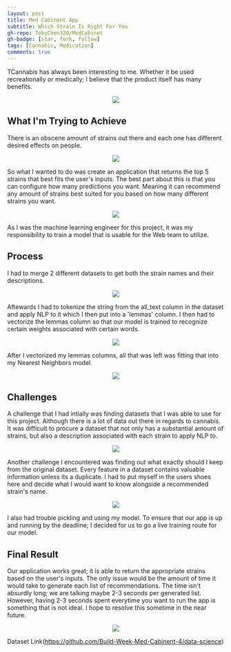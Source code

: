 ```yaml
---
layout: post
title: Med Cabinent App
subtitle: Which Strain Is Right For You
gh-repo: TobyChen320/MedCabinet
gh-badge: [star, fork, follow]
tags: [Cannabis, Medication]
comments: true
---
```


TCannabis has always been interesting to me. Whether it be used recreationally or medically; I believe that the product itself has many benefits.

<p align="center">
  <img src="https://raw.githubusercontent.com/TobyChen320/TobyChen320.github.io/master/img/michael_jordan_slam_200.jpg">
</p>  

<h2>What I'm Trying to Achieve</h2>

There is an obscene amount of strains out there and each one has different desired effects on people.

<p align="center">
  <img src="https://raw.githubusercontent.com/TobyChen320/TobyChen320.github.io/master/img/Average%20Net%20Rating.png">
</p>

So what I wanted to do was create an application that returns the top 5 strains that best fits the user's inputs. The best part about this is that you can configure how many predictions you want. Meaning it can recommend any amount of strains best suited for you based on how many different strains you want.

<p align="center">
  <img src="https://raw.githubusercontent.com/TobyChen320/TobyChen320.github.io/master/img/b6ab65_36cbbba46c204d72ae83192b4d8211a6_mv2.webp">
</p>

As I was the machine learning engineer for this project, it was my responsibility to train a model that is usable for the Web team to utilize.

<h2>Process</h2>

I had to merge 2 different datasets to get both the strain names and their descriptions.

<p align="center">
  <img src="https://raw.githubusercontent.com/TobyChen320/TobyChen320.github.io/f0d032ebe20ee4cf652b239a6c07924356ea8168/img/5d50e67c682304179915e09dab6ae0f74c1ba1d8.svg">
</p>

Aftewards I had to tokenize the string from the all_text column in the dataset and apply NLP to it which I then put into a 'lemmas' column. I then had to vectorize the lemmas column so that our model is trained to recognize certain weights associated with certain words. 

<p align="center">
  <img src="https://raw.githubusercontent.com/TobyChen320/TobyChen320.github.io/master/img/PDP%20Feature%20of%20True%20Shot%20Percent.png">
</p>  

After I vectorized my lemmas columns, all that was left was fitting that into my Nearest Neighbors model.

<p align="center">
  <img src="https://raw.githubusercontent.com/TobyChen320/TobyChen320.github.io/f0d032ebe20ee4cf652b239a6c07924356ea8168/img/5d50e67c682304179915e09dab6ae0f74c1ba1d8.svg">
</p>

<h2>Challenges</h2>

A challenge that I had intially was finding datasets that I was able to use for this project. Although there is a lot of data out there in regards to cannabis. It was difficult to procure a dataset that not only has a substantial amount of strains, but also a description associated with each strain to apply NLP to.

<p align="center">
  <img src="https://raw.githubusercontent.com/TobyChen320/TobyChen320.github.io/master/img/PDP%20Feature%20of%20True%20Shot%20Percent.png">
</p>  

Another challenge I encountered was finding out what exactly should I keep from the original dataset. Every feature in a dataset contains valuable information unless its a duplicate. I had to put myself in the users shoes here and decide what I would want to know alongside a recommended strain's name.

<p align="center">
  <img src="https://raw.githubusercontent.com/TobyChen320/TobyChen320.github.io/master/img/2%20Feature%20PDP.png">
</p>  

I also had trouble pickling and using my model. To ensure that our app is up and running by the deadline; I decided for us to go a live training route for our model.

<h2>Final Result</h2>

Our application works great; it is able to return the appropriate strains based on the user's inputs. The only issue would be the amount of time it would take to generate each list of recommendations. The time isn't absurdly long; we are talking maybe 2-3 seconds per generated list. However, having 2-3 seconds spent everytime you want to run the app is something that is not ideal. I hope to resolve this sometime in the near future.
<p align="center">
  <img src="https://raw.githubusercontent.com/TobyChen320/TobyChen320.github.io/master/img/ROC%20Curve.png">
</p>  

Dataset Link(https://github.com/Build-Week-Med-Cabinent-4/data-science)